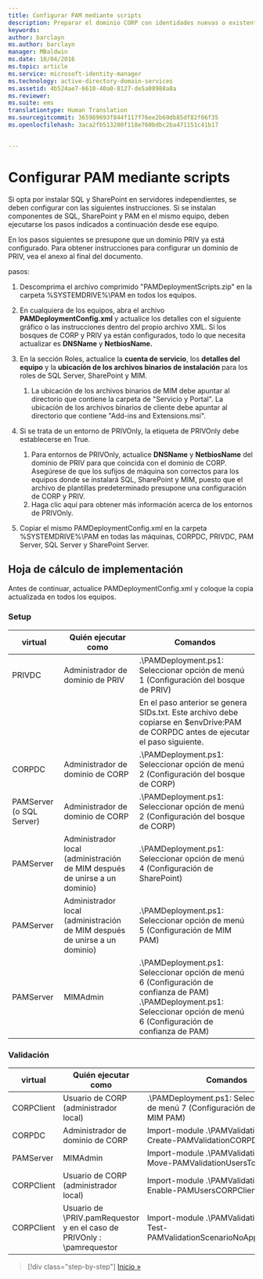 ```yaml
---
title: Configurar PAM mediante scripts
description: Preparar el dominio CORP con identidades nuevas o existentes para ser administrado por Privileged Identity Manager mediante scripts
keywords: 
author: barclayn
ms.author: barclayn
manager: MBaldwin
ms.date: 10/04/2016
ms.topic: article
ms.service: microsoft-identity-manager
ms.technology: active-directory-domain-services
ms.assetid: 4b524ae7-6610-40a0-8127-de5a08988a8a
ms.reviewer: 
ms.suite: ems
translationtype: Human Translation
ms.sourcegitcommit: 365989693f844f117f76ee2b69db85df82f06f35
ms.openlocfilehash: 3aca2fb513280f118e760bdbc2ba471151c41b17


---
```


# <a name="configure-pam-using-scripts"></a>Configurar PAM mediante scripts

Si opta por instalar SQL y SharePoint en servidores independientes, se deben configurar con las siguientes instrucciones. Si se instalan componentes de SQL, SharePoint y PAM en el mismo equipo, deben ejecutarse los pasos indicados a continuación desde ese equipo.

En los pasos siguientes se presupone que un dominio PRIV ya está configurado. Para obtener instrucciones para configurar un dominio de PRIV, vea el anexo al final del documento.

pasos:

1. Descomprima el archivo comprimido "PAMDeploymentScripts.zip" en la carpeta %SYSTEMDRIVE%\PAM en todos los equipos.
2. En cualquiera de los equipos, abra el archivo **PAMDeploymentConfig.xml** y actualice los detalles con el siguiente gráfico o las instrucciones dentro del propio archivo XML. Si los bosques de CORP y PRIV ya están configurados, todo lo que necesita actualizar es **DNSName** y **NetbiosName.**
3. En la sección Roles, actualice la **cuenta de servicio**, los **detalles del equipo** y la **ubicación de los archivos binarios de instalación** para los roles de SQL Server, SharePoint y MIM.
    1. La ubicación de los archivos binarios de MIM debe apuntar al directorio que contiene la carpeta de "Servicio y Portal". La ubicación de los archivos binarios de cliente debe apuntar al directorio que contiene "Add-ins and Extensions.msi".

4. Si se trata de un entorno de PRIVOnly, la etiqueta de PRIVOnly debe establecerse en True.
    1. Para entornos de PRIVOnly, actualice **DNSName** y **NetbiosName** del dominio de PRIV para que coincida con el dominio de CORP. Asegúrese de que los sufijos de máquina son correctos para los equipos donde se instalará SQL, SharePoint y MIM, puesto que el archivo de plantillas predeterminado presupone una configuración de CORP y PRIV.
    2. Haga clic aquí para obtener más información acerca de los entornos de PRIVOnly.

5. Copiar el mismo PAMDeploymentConfig.xml en la carpeta %SYSTEMDRIVE%\PAM en todas las máquinas, CORPDC, PRIVDC, PAM Server, SQL Server y SharePoint Server.


## <a name="deployment-worksheet"></a>Hoja de cálculo de implementación

Antes de continuar, actualice PAMDeploymentConfig.xml y coloque la copia actualizada en todos los equipos.

### <a name="setup"></a>Setup

|virtual   | Quién ejecutar como   |Comandos   |
|---|---|---|
|  PRIVDC |Administrador de dominio de PRIV   | .\PAMDeployment.ps1: Seleccionar opción de menú 1 (Configuración del bosque de PRIV)   |
|   |   |  En el paso anterior se genera SIDs.txt. Este archivo debe copiarse en $envDrive:PAM de CORPDC antes de ejecutar el paso siguiente. |
| CORPDC  |Administrador de dominio de CORP   | .\PAMDeployment.ps1: Seleccionar opción de menú 2 (Configuración del bosque de CORP)   |
| PAMServer (o SQL Server)   |Administrador de dominio de CORP   |  .\PAMDeployment.ps1: Seleccionar opción de menú 2 (Configuración del bosque de CORP)  |
|  PAMServer |  Administrador local (administración de MIM después de unirse a un dominio) |  .\PAMDeployment.ps1: Seleccionar opción de menú 4 (Configuración de SharePoint)  |
| PAMServer  | Administrador local (administración de MIM después de unirse a un dominio)  | .\PAMDeployment.ps1: Seleccionar opción de menú 5 (Configuración de MIM PAM)   |
|  PAMServer |MIMAdmin   | .\PAMDeployment.ps1: Seleccionar opción de menú 6 (Configuración de confianza de PAM) .\PAMDeployment.ps1: Seleccionar opción de menú 6 (Configuración de confianza de PAM) |

### <a name="validation"></a>Validación

|  virtual | Quién ejecutar como   | Comandos   |
|---|---|---|
| CORPClient  | Usuario de CORP (administrador local)  |   .\PAMDeployment.ps1: Seleccionar opción de menú 7 (Configuración de cliente de MIM PAM)  |
| CORPDC  | Administrador de dominio de CORP   | Import-module .\PAMValidation.psm1 ; Create-PAMValidationCORPDCConfig   |
| PAMServer   | MIMAdmin  | Import-module .\PAMValidation.psm1 ; Move-PAMValidationUsersToPAM  |
| CORPClient  | Usuario de CORP (administrador local)   |   Import-module .\PAMValidation.psm1 ; Enable-PAMUsersCORPClientRemote |
|  CORPClient | <PRIV>Usuario de \PRIV.pamRequestor y en el caso de PRIVOnly : <CORP>\pamrequestor   | Import-module .\PAMValidation.psm1 ; Test-PAMValidationScenarioNoApprovalRequest  |


>[!div class="step-by-step"]
[Inicio »](sp1-step1-configuring-priv-domain.md)



<!--HONumber=Nov16_HO2-->


